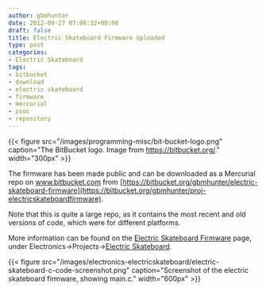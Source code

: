 ```yaml
---
author: gbmhunter
date: 2012-09-27 07:08:32+00:00
draft: false
title: Electric Skateboard Firmware Uploaded
type: post
categories:
- Electric Skateboard
tags:
- bitbucket
- download
- electric skateboard
- firmware
- mercurial
- psoc
- repository
---
```


{{< figure src="/images/programming-misc/bit-bucket-logo.png" caption="The BitBucket logo. Image from https://bitbucket.org/."  width="300px" >}}

The firmware has been made public and can be downloaded as a Mercurial repo on www.bitbucket.com from [https://bitbucket.org/gbmhunter/electric-skateboard-firmware](https://bitbucket.org/gbmhunter/proj-electricskateboardfirmware).

Note that this is quite a large repo, as it contains the most recent and old versions of code, which were for different platforms.

More information can be found on the [Electric Skateboard Firmware](/electronics/projects/electric-skateboard/electric-skateboard-firmware) page, under Electronics->Projects->[Electric Skateboard](/electronics/projects/electric-skateboard).

{{< figure src="/images/electronics-electricskateboard/electric-skateboard-c-code-screenshot.png" caption="Screenshot of the electric skateboard firmware, showing main.c."  width="600px" >}}
